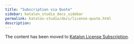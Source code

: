 ```yaml
---
title: "Subscription via Quote"
sidebar: katalon_studio_docs_sidebar
permalink: katalon-studio/docs/license-quote.html
description:
---
```


The content has been moved to [Katalon License Subscription](https://docs.katalon.com/katalon-studio/docs/license-subscription.html).